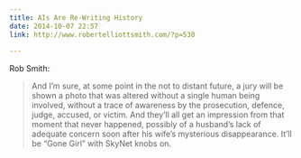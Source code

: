 ```yaml
---
title: AIs Are Re-Writing History
date: 2014-10-07 22:57
link: http://www.robertelliottsmith.com/?p=530
 
---
```



Rob Smith: 

> And I’m sure, at some point in the not to distant future, a jury will be shown a photo that was altered without a single human being involved, without a trace of awareness by the prosecution, defence, judge, accused, or victim. And they’ll all get an impression from that moment that never happened, possibly of a husband’s lack of adequate concern soon after his wife’s mysterious disappearance. It’ll be “Gone Girl” with SkyNet knobs on.

